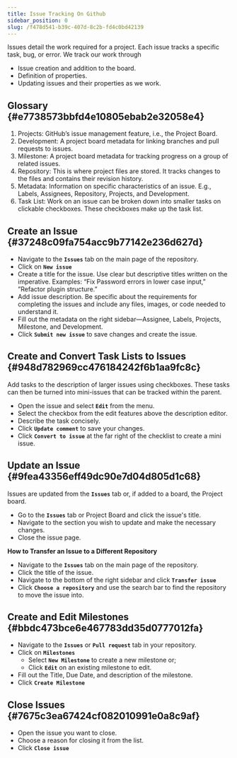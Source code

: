 ```yaml
---
title: Issue Tracking On Github
sidebar_position: 0
slug: /f478d541-b39c-407d-8c2b-fd4c0bd42139
---
```




Issues detail the work required for a project. Each issue tracks a specific task, bug, or error. We track our work through

- Issue creation and addition to the board.
- Definition of properties.
- Updating issues and their properties as we work.

## Glossary {#e7738573bbfd4e10805ebab2e32058e4}

1. Projects: GitHub’s issue management feature, i.e., the Project Board.
2. Development: A project board metadata for linking branches and pull requests to issues.
3. Milestone: A project board metadata for tracking progress on a group of related issues.
4. Repository: This is where project files are stored. It tracks changes to the files and contains their revision history.
5. Metadata: Information on specific characteristics of an issue. E.g., Labels, Assignees, Repository, Projects, and Development.
6. Task List: Work on an issue can be broken down into smaller tasks on clickable checkboxes. These checkboxes make up the task list.

## Create an Issue {#37248c09fa754acc9b77142e236d627d}

- Navigate to the **`Issues`** tab on the main page of the repository.
- Click on **`New issue`**
- Create a title for the issue. Use clear but descriptive titles written on the imperative. Examples: “Fix Password errors in lower case input,” ”Refactor plugin structure.”
- Add issue description. Be specific about the requirements for completing the issues and include any files, images, or code needed to understand it.
- Fill out the metadata on the right sidebar—Assignee, Labels, Projects, Milestone, and Development.
- Click **`Submit new issue`** to save changes and create the issue.

## Create and Convert Task Lists to Issues {#948d782969cc476184242f6b1aa9fc8c}


Add tasks to the description of larger issues using checkboxes. These tasks can then be turned into mini-issues that can be tracked within the parent.

- Open the issue and select **`Edit`** from the menu.
- Select the checkbox from the edit features above the description editor.
- Describe the task concisely.
- Click **`Update comment`** to save your changes.
- Click **`Convert to issue`** at the far right of the checklist to create a mini issue.

## Update an Issue {#9fea43356eff49dc90e7d04d805d1c68}


Issues are updated from the **`Issues`** tab or, if added to a board, the Project board.

- Go to the **`Issues`** tab or Project Board and click the issue's title.
- Navigate to the section you wish to update and make the necessary changes.
- Close the issue page.

**How to Transfer an Issue to a Different Repository**

- Navigate to the **`Issues`** tab on the main page of the repository.
- Click the title of the issue.
- Navigate to the bottom of the right sidebar and click **`Transfer issue`**
- Click **`Choose a repository`** and use the search bar to find the repository to move the issue into.

## Create and Edit Milestones {#bbdc473bce6e467783dd35d0777012fa}

- Navigate to the **`Issues`** or **`Pull request`** tab in your repository.
- Click on **`Milestones`**
	- Select **`New Milestone`** to create a new milestone or;
	- Click **`Edit`** on an existing milestone to edit.
- Fill out the Title, Due Date, and description of the milestone.
- Click **`Create Milestone`**

## Close Issues {#7675c3ea67424cf082010991e0a8c9af}

- Open the issue you want to close.
- Choose a reason for closing it from the list.
- Click **`Close issue`**

